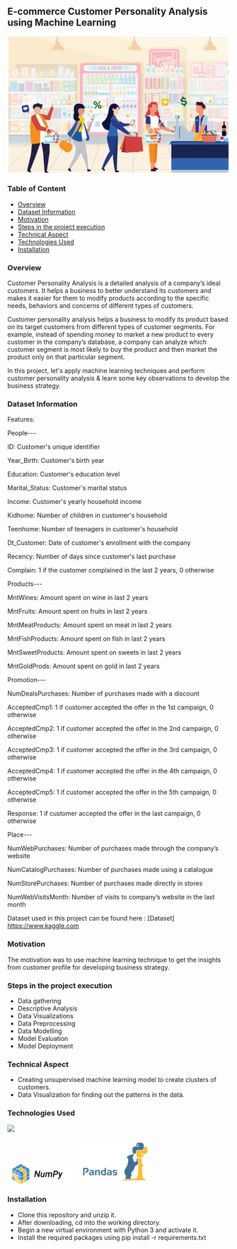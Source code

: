 ## E-commerce Customer Personality Analysis using Machine Learning

<img target="_blank" src="https://github.com/dipakml/Prediction-of-Modernized-Loan-Approval-System-/blob/master/cpa.PNG" width=800>

### Table of Content
  * [Overview](#overview)
  * [Dataset Information](#dataset)
  * [Motivation](#motivation)
  * [Steps in the project execution](#Learning-Objective)
  * [Technical Aspect](#technical-aspect)
  * [Technologies Used](#technologies-used)
  * [Installation](#installation)



### Overview 
Customer Personality Analysis is a detailed analysis of a company’s ideal customers. It helps a business to better understand its customers and makes it easier for them to modify products according to the specific needs, behaviors and concerns of different types of customers.

Customer personality analysis helps a business to modify its product based on its target customers from different types of customer segments. For example, instead of spending money to market a new product to every customer in the company’s database, a company can analyze which customer segment is most likely to buy the product and then market the product only on that particular segment.

In this project, let's apply machine learning techniques and perform customer personality analysis & learn some key observations to develop the business strategy.


### Dataset Information
Features:

People---

ID: Customer's unique identifier

Year_Birth: Customer's birth year

Education: Customer's education level

Marital_Status: Customer's marital status

Income: Customer's yearly household income

Kidhome: Number of children in customer's household

Teenhome: Number of teenagers in customer's household

Dt_Customer: Date of customer's enrollment with the company

Recency: Number of days since customer's last purchase

Complain: 1 if the customer complained in the last 2 years, 0 otherwise


Products---

MntWines: Amount spent on wine in last 2 years

MntFruits: Amount spent on fruits in last 2 years

MntMeatProducts: Amount spent on meat in last 2 years

MntFishProducts: Amount spent on fish in last 2 years

MntSweetProducts: Amount spent on sweets in last 2 years

MntGoldProds: Amount spent on gold in last 2 years


Promotion---

NumDealsPurchases: Number of purchases made with a discount

AcceptedCmp1: 1 if customer accepted the offer in the 1st campaign, 0 otherwise

AcceptedCmp2: 1 if customer accepted the offer in the 2nd campaign, 0 otherwise

AcceptedCmp3: 1 if customer accepted the offer in the 3rd campaign, 0 otherwise

AcceptedCmp4: 1 if customer accepted the offer in the 4th campaign, 0 otherwise

AcceptedCmp5: 1 if customer accepted the offer in the 5th campaign, 0 otherwise

Response: 1 if customer accepted the offer in the last campaign, 0 otherwise

Place---

NumWebPurchases: Number of purchases made through the company’s website

NumCatalogPurchases: Number of purchases made using a catalogue

NumStorePurchases: Number of purchases made directly in stores

NumWebVisitsMonth: Number of visits to company’s website in the last month

Dataset used in this project can be found here : [Dataset] https://www.kaggle.com


### Motivation
The motivation was to use machine learning technique to get the insights from customer profile for developing business strategy.



### Steps in the project execution

- Data gathering 
- Descriptive Analysis 
- Data Visualizations 
- Data Preprocessing 
- Data Modelling 
- Model Evaluation 
- Model Deployment 

### Technical Aspect 

- Creating unsupervised machine learning model to create clusters of customers. 
- Data Visualization for finding out the patterns in the data.



### Technologies Used  
![](https://forthebadge.com/images/badges/made-with-python.svg) 

<img target="_blank" src="https://github.com/dipakml/Prediction-of-Concrete-Compressive-Strength/blob/master/Logo_Images/numpy.png" width=160>
<img target="_blank" src="https://github.com/dipakml/Prediction-of-Concrete-Compressive-Strength/blob/master/Logo_Images/pandas.jpeg" width=160>

### Installation 
- Clone this repository and unzip it.
- After downloading, cd into the working directory.
- Begin a new virtual environment with Python 3 and activate it.
- Install the required packages using pip install -r requirements.txt


